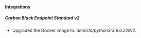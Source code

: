 #### Integrations
##### Carbon Black Endpoint Standard v2
- Upgraded the Docker image to: *demisto/python3:3.9.6.22912*.
